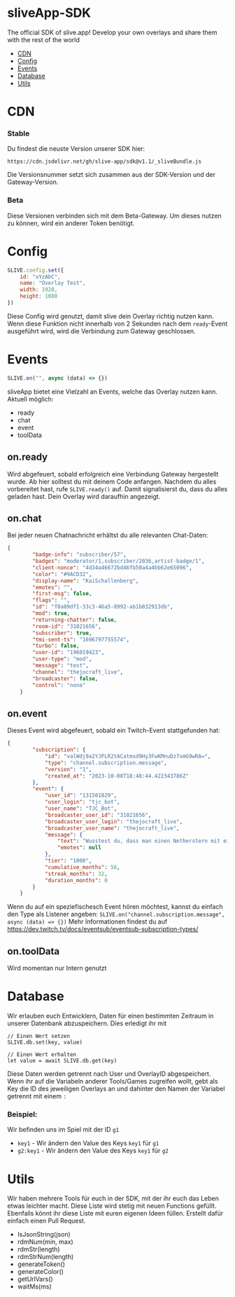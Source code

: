 # sliveApp-SDK
The official SDK of slive.app! Develop your own overlays and share them with the rest of the world
- [CDN](?readme=1#cdn)
- [Config](?readme=1#config)
- [Events](?readme=1#events)
- [Database](?readme=1#database)
- [Utils](?readme=1#utils)

# CDN
### Stable
Du findest die neuste Version unserer SDK hier:
```
https://cdn.jsdelivr.net/gh/slive-app/sdk@v1.1/_sliveBundle.js
```
Die Versionsnummer setzt sich zusammen aus der SDK-Version und der Gateway-Version. 

### Beta
Diese Versionen verbinden sich mit dem Beta-Gateway. Um dieses nutzen zu können, wird ein anderer Token benötigt.  


# Config
```js
SLIVE.config.set({
    id: "xYzAbC",
    name: "Overlay Test",
    width: 1920,
    height: 1080
})
```

Diese Config wird genutzt, damit slive dein Overlay richtig nutzen kann. 
Wenn diese Funktion nicht innerhalb von 2 Sekunden nach dem `ready`-Event ausgeführt wird, wird die Verbindung zum Gateway geschlossen.


# Events
```js
SLIVE.on("", async (data) => {})
```
sliveApp bietet eine Vielzahl an Events, welche das Overlay nutzen kann.
Aktuell möglich:
- ready
- chat
- event
- toolData

## on.ready 
Wird abgefeuert, sobald erfolgreich eine Verbindung Gateway hergestellt wurde.
Ab hier solltest du mit deinem Code anfangen. Nachdem du alles vorbereitet hast, rufe `SLIVE.ready()` auf. Damit signalisierst du, dass du alles geladen hast. Dein Overlay wird daraufhin angezeigt.

## on.chat
Bei jeder neuen Chatnachricht erhältst du alle relevanten Chat-Daten:
```json
{
        "badge-info": "subscriber/57",
        "badges": "moderator/1,subscriber/2036,artist-badge/1",
        "client-nonce": "4d34a46672bd46fb50a4a4bb62e65096",
        "color": "#9ACD32",
        "display-name": "KaiSchallenberg",
        "emotes": "",
        "first-msg": false,
        "flags": "",
        "id": "f8a89df1-33c3-46a5-8992-ab1b032913db",
        "mod": true,
        "returning-chatter": false,
        "room-id": "31021656",
        "subscriber": true,
        "tmi-sent-ts": "1696797755574",
        "turbo": false,
        "user-id": "196019423",
        "user-type": "mod",
        "message": "test",
        "channel": "thejocraft_live",
        "broadcaster": false,
        "control": "none"
    }
```

## on.event
Dieses Event wird abgefeuert, sobald ein Twitch-Event stattgefunden hat:
```json
{
        "subscription": {
            "id": "valWdj9a2YJPLR2tACatmsd9Hy3FwKMnuDz7xmG9wRA=",
            "type": "channel.subscription.message",
            "version": "1",
            "created_at": "2023-10-08T18:48:44.422343786Z"
        },
        "event": {
            "user_id": "131501829",
            "user_login": "tjc_bot",
            "user_name": "TJC_Bot",
            "broadcaster_user_id": "31021656",
            "broadcaster_user_login": "thejocraft_live",
            "broadcaster_user_name": "thejocraft_live",
            "message": {
                "text": "Wusstest du, dass man einen Netherstern mit einem Eimer Wasser fangen kann? Nein? Kein Wunder denn dieser Fakt wurde Ihnen präsentiert von: Google Bard.",
                "emotes": null
            },
            "tier": "1000",
            "cumulative_months": 56,
            "streak_months": 32,
            "duration_months": 0
        }
    }
```

Wenn du auf ein speziefischesch Event hören möchtest, kannst du einfach den Type als Listener angeben: `SLIVE.on("channel.subscription.message", async (data) => {})`
Mehr Informationen findest du auf https://dev.twitch.tv/docs/eventsub/eventsub-subscription-types/

## on.toolData
Wird momentan nur Intern genutzt

# Database
Wir erlauben euch Entwicklern, Daten für einen bestimmten Zeitraum in unserer Datenbank abzuspeichern. 
Dies erledigt ihr mit
```
// Einen Wert setzen
SLIVE.db.set(key, value)

// Einen Wert erhalten
let value = await SLIVE.db.get(key)
```
Diese Daten werden getrennt nach User und OverlayID abgespeichert.
Wenn ihr auf die Variabeln anderer Tools/Games zugreifen wollt, gebt als Key die ID des jeweiligen Overlays an und dahinter den Namen der Variabel getrennt mit einem `:`

### Beispiel:
Wir befinden uns im Spiel mit der ID `g1`
- `key1` - Wir ändern den Value des Keys `key1` für `g1`
- `g2:key1` - Wir ändern den Value des Keys `key1` für `g2` 


# Utils
Wir haben mehrere Tools für euch in der SDK, mit der ihr euch das Leben etwas leichter macht. Diese Liste wird stetig mit neuen Functions gefüllt. Ebenfalls könnt ihr diese Liste mit euren eigenen Ideen füllen. Erstellt dafür einfach einen Pull Request.

- IsJsonString(json)
- rdmNum(min, max)
- rdmStr(length)
- rdmStrNum(length)
- generateToken()
- generateColor()
- getUrlVars()
- waitMs(ms)
